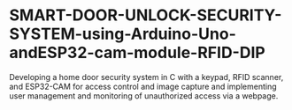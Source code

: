 # SMART-DOOR-UNLOCK-SECURITY-SYSTEM-using-Arduino-Uno-andESP32-cam-module-RFID-DIP
Developing  a home door security system in C with a keypad, RFID scanner, and ESP32-CAM for access control and image capture and implementing user management and monitoring of unauthorized access via a webpage.
